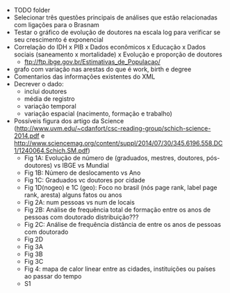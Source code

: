 - TODO folder
- Selecionar três questões principais de análises que estão relacionadas com ligações para o Brasnam
- Testar o gráfico de evolução de doutores na escala log para verificar se seu crescimento é exponencial
- Correlação do IDH x PIB x Dados econômicos x Educação x Dados sociais (saneamento x mortalidade) x Evolução e proporção de doutores
	- ftp://ftp.ibge.gov.br/Estimativas_de_Populacao/
- grafo com variação nas arestas do que é work, birth e degree
- Comentarios das informações existentes do XML
- Decrever o dado:
	- inclui doutores
	- média de registro
	- variação temporal
	- variação espacial (nacimento, formação e trabalho)
- Possíveis figura dos artigo da Science (http://www.uvm.edu/~cdanfort/csc-reading-group/schich-science-2014.pdf e http://www.sciencemag.org/content/suppl/2014/07/30/345.6196.558.DC1/1240064.Schich.SM.pdf)
	- Fig 1A: Evolução de número de (graduados, mestres, doutores, pós-doutores) vs IBGE vs Mundial
	- Fig 1B: Número de deslocamento vs Ano
	- Fig 1C: Graduados vc doutores por cidade
	- Fig 1D(nogeo) e 1C (geo): Foco no brasil (nós page rank, label page rank, aresta)
	alguns fatos ou anos
	- Fig 2A: num pessoas vs num de locais
	- Fig 2B: Análise de frequência total de formação entre os anos de pessoas com doutorado
	distribuição???
	- Fig 2C: Análise de frequência distância de entre os anos de pessoas com doutorado
	- Fig 2D
	- Fig 3A
	- Fig 3B
	- Fig 3C
	- Fig 4: mapa de calor linear entre as cidades, instituições ou países ao passar do tempo
 	- S1
